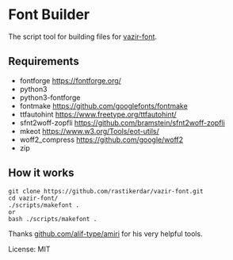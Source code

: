 # Font Builder

The script tool for building files for [vazir-font](https://github.com/rastikerdar/vazir-font).

## Requirements

- fontforge  https://fontforge.org/
- python3
- python3-fontforge
- fontmake  https://github.com/googlefonts/fontmake
- ttfautohint  https://www.freetype.org/ttfautohint/
- sfnt2woff-zopfli  https://github.com/bramstein/sfnt2woff-zopfli
- mkeot  https://www.w3.org/Tools/eot-utils/
- woff2_compress  https://github.com/google/woff2
- zip

## How it works

``` 
git clone https://github.com/rastikerdar/vazir-font.git
cd vazir-font/
./scripts/makefont .
or 
bash ./scripts/makefont .
```

Thanks [github.com/alif-type/amiri](https://github.com/alif-type/amiri) for his very helpful tools.

License: MIT
